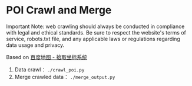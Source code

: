 # POI Crawl and Merge

Important Note: web crawling should always be conducted in compliance with legal and ethical standards. Be sure to respect the website's terms of service, robots.txt file, and any applicable laws or regulations regarding data usage and privacy.

Based on [百度地图 - 拾取坐标系统](https://api.map.baidu.com/lbsapi/getpoint/index.html)

1. Data crawl： `./crawl_poi.py`
2. Merge crawled data： `./merge_output.py`
